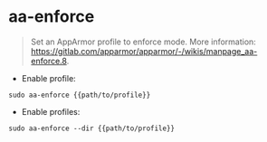 # aa-enforce

> Set an AppArmor profile to enforce mode.
> More information: <https://gitlab.com/apparmor/apparmor/-/wikis/manpage_aa-enforce.8>.

- Enable profile:

`sudo aa-enforce {{path/to/profile}}`

- Enable profiles:

`sudo aa-enforce --dir {{path/to/profile}}`
